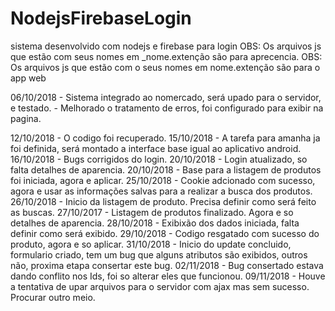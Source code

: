 # NodejsFirebaseLogin

sistema desenvolvido com nodejs e firebase para login
OBS: Os arquivos js que estão com seus nomes em _nome.extenção são para aprecencia.
OBS: Os arquivos js que estão com o seus nomes em nome.extenção são para o app web

06/10/2018 - Sistema integrado ao nomercado, será upado para o servidor, e testado.
		   - Melhorado o tratamento de erros, foi configurado para exibir na pagina.

12/10/2018 - O codigo foi recuperado.
15/10/2018 - A tarefa para amanha ja foi definida, será montado a interface base igual ao aplicativo android.
16/10/2018 - Bugs corrigidos do login.
20/10/2018 - Login atualizado, so falta detalhes de aparencia.
20/10/2018 - Base para a listagem de produtos foi iniciada, agora e aplicar.
25/10/2018 - Cookie adcionado com sucesso, agora e usar as informações salvas para a realizar a busca dos produtos.
26/10/2018 - Inicio da listagem de produto. Precisa definir como será feito as buscas.
27/10/2017 - Listagem de produtos finalizado. Agora e so detalhes de aparencia.
28/10/2018 - Exibixão dos dados iniciada, falta definir como será exibido.
29/10/2018 - Codigo resgatado com sucesso do produto, agora e so aplicar.
31/10/2018 - Inicio do update concluido, formulario criado, tem um bug que alguns atributos são exibidos, outros não, proxima etapa
             consertar este bug.
02/11/2018 - Bug consertado estava dando conflito nos Ids, foi so alterar eles que funcionou.
09/11/2018 - Houve a tentativa de upar arquivos para o servidor com ajax mas sem sucesso. Procurar outro meio.
